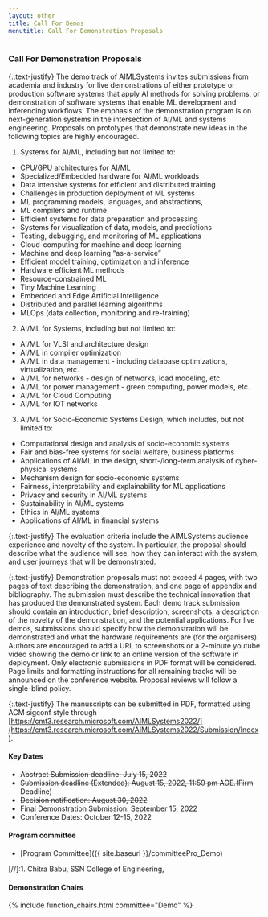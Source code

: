 ```yaml
---
layout: other
title: Call For Demos
menutitle: Call For Demonstration Proposals
---
```



### Call For Demonstration Proposals

{:.text-justify}
The demo track of AIMLSystems invites submissions from academia and industry for live demonstrations of either prototype or production software systems that apply AI methods for solving problems, or demonstration of software systems that enable ML development and inferencing workflows. The emphasis of the demonstration program is on next-generation systems in the intersection of AI/ML and systems engineering. Proposals on prototypes that demonstrate new ideas in the following topics are highly encouraged.

1. Systems for AI/ML, including but not limited to: 
  * CPU/GPU architectures for AI/ML
  * Specialized/Embedded hardware for AI/ML workloads
  * Data intensive systems for efficient and distributed training
  * Challenges in production deployment of ML systems
  * ML programming models, languages, and abstractions,
  * ML compilers and runtime
  * Efficient systems for data preparation and processing
  * Systems for visualization of data, models, and predictions
  * Testing, debugging, and monitoring of ML applications
  * Cloud-computing for machine and deep learning
  * Machine and deep learning “as-a-service”
  * Efficient model training, optimization and inference
  * Hardware efficient ML methods
  * Resource-constrained ML
  * Tiny Machine Learning
  * Embedded and Edge Artificial Intelligence
  * Distributed and parallel learning algorithms
  * MLOps (data collection, monitoring and re-training)

2. AI/ML for Systems, including but not limited to: 
  * AI/ML for VLSI and architecture design
  * AI/ML in compiler optimization
  * AI/ML in data management - including database optimizations, virtualization, etc.
  * AI/ML for networks - design of networks, load modeling, etc.
  * AI/ML for power management - green computing, power models, etc.
  * AI/ML for Cloud Computing
  * AI/ML for IOT networks

3. AI/ML for Socio-Economic Systems Design, which includes, but not limited to: 
  * Computational design and analysis of socio-economic systems
  * Fair and bias-free systems for social welfare, business platforms
  * Applications of AI/ML in the design, short-/long-term analysis of cyber-physical systems
  * Mechanism design for socio-economic systems
  * Fairness, interpretability and explainability for ML applications
  * Privacy and security in AI/ML systems
  * Sustainability in AI/ML systems
  * Ethics in AI/ML systems
  * Applications of AI/ML in financial systems


{:.text-justify}
The evaluation criteria include the AIMLSystems audience experience and novelty of the system. In particular, the proposal should describe what the audience will see, how they can interact with the system, and user journeys that will be demonstrated.

{:.text-justify}
Demonstration proposals must not exceed 4 pages, with two pages of text describing the demonstration, and one page of appendix and bibliography. The submission must describe the technical innovation that has produced the demonstrated system. Each demo track submission should contain an introduction, brief description, screenshots, a description of the novelty of the demonstration, and the potential applications. For live demos, submissions should specify how the demonstration will be demonstrated and what the hardware requirements are (for the organisers). Authors are encouraged to add a URL to screenshots or a 2-minute youtube video showing the demo or link to an online version of the software in deployment. Only electronic submissions in PDF format will be considered. Page limits and formatting instructions for all remaining tracks will be announced on the conference website. Proposal reviews will follow a single-blind policy. 

{:.text-justify}
The manuscripts can be submitted in PDF, formatted using ACM sigconf style through [https://cmt3.research.microsoft.com/AIMLSystems2022/](https://cmt3.research.microsoft.com/AIMLSystems2022/Submission/Index).


#### Key Dates
* ~~Abstract Submission deadline: July 15, 2022~~
* ~~Submission deadline (Extended): August 15, 2022, 11:59 pm AOE.(Firm Deadline)~~
* ~~Decision notification: August 30, 2022~~
* Final Demonstration Submission: September 15, 2022
* Conference Dates: October 12-15, 2022

#### Program committee

*  [Program Committee]({{ site.baseurl }}/committeePro_Demo)

[//]:1. Chitra Babu, SSN College of Engineering,

#### Demonstration Chairs
{% include function_chairs.html committee="Demo" %}
